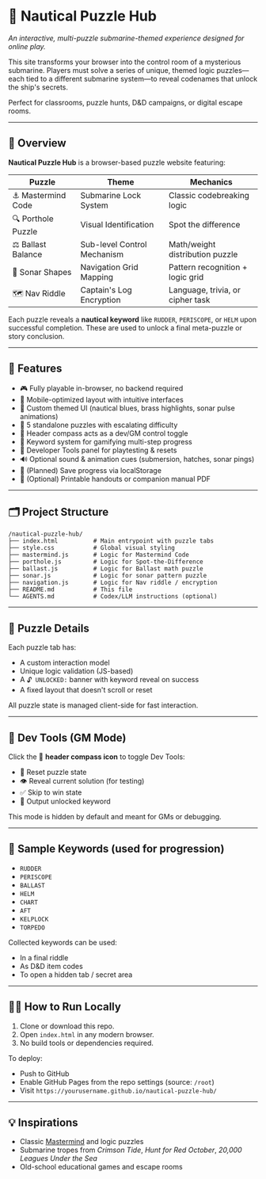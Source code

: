 # 🧭 Nautical Puzzle Hub

_An interactive, multi-puzzle submarine-themed experience designed for online play._

This site transforms your browser into the control room of a mysterious submarine. Players must solve a series of unique, themed logic puzzles—each tied to a different submarine system—to reveal codenames that unlock the ship's secrets.

Perfect for classrooms, puzzle hunts, D&D campaigns, or digital escape rooms.

---

## 🌊 Overview

**Nautical Puzzle Hub** is a browser-based puzzle website featuring:

| Puzzle                | Theme                       | Mechanics                       |
|----------------------|-----------------------------|----------------------------------|
| ⚓ Mastermind Code    | Submarine Lock System       | Classic codebreaking logic       |
| 🔍 Porthole Puzzle    | Visual Identification       | Spot the difference              |
| ⚖️ Ballast Balance    | Sub-level Control Mechanism | Math/weight distribution puzzle  |
| 📡 Sonar Shapes       | Navigation Grid Mapping     | Pattern recognition + logic grid |
| 🗺️ Nav Riddle         | Captain's Log Encryption    | Language, trivia, or cipher task |

Each puzzle reveals a **nautical keyword** like `RUDDER`, `PERISCOPE`, or `HELM` upon successful completion. These are used to unlock a final meta-puzzle or story conclusion.

---

## 🚀 Features

- 🎮 Fully playable in-browser, no backend required
- 📱 Mobile-optimized layout with intuitive interfaces
- 🎨 Custom themed UI (nautical blues, brass highlights, sonar pulse animations)
- 🧠 5 standalone puzzles with escalating difficulty
- 🧭 Header compass acts as a dev/GM control toggle
- 🔐 Keyword system for gamifying multi-step progress
- 🧰 Developer Tools panel for playtesting & resets
- 🔊 Optional sound & animation cues (submersion, hatches, sonar pings)
- 💾 (Planned) Save progress via localStorage
- 📘 (Optional) Printable handouts or companion manual PDF

---

## 🗂️ Project Structure

```
/nautical-puzzle-hub/
├── index.html          # Main entrypoint with puzzle tabs
├── style.css           # Global visual styling
├── mastermind.js       # Logic for Mastermind Code
├── porthole.js         # Logic for Spot-the-Difference
├── ballast.js          # Logic for Ballast math puzzle
├── sonar.js            # Logic for sonar pattern puzzle
├── navigation.js       # Logic for Nav riddle / encryption
├── README.md           # This file
└── AGENTS.md           # Codex/LLM instructions (optional)
```

---

## 🧠 Puzzle Details

Each puzzle tab has:

- A custom interaction model
- Unique logic validation (JS-based)
- A `🔓 UNLOCKED:` banner with keyword reveal on success
- A fixed layout that doesn't scroll or reset

All puzzle state is managed client-side for fast interaction.

---

## 🧪 Dev Tools (GM Mode)

Click the 🧭 **header compass icon** to toggle Dev Tools:

- 🔄 Reset puzzle state
- 👁 Reveal current solution (for testing)
- ✅ Skip to win state
- 🔑 Output unlocked keyword

This mode is hidden by default and meant for GMs or debugging.

---

## 🧩 Sample Keywords (used for progression)

- `RUDDER`
- `PERISCOPE`
- `BALLAST`
- `HELM`
- `CHART`
- `AFT`
- `KELPLOCK`
- `TORPEDO`

Collected keywords can be used:
- In a final riddle
- As D&D item codes
- To open a hidden tab / secret area

---

## 🧑‍💻 How to Run Locally

1. Clone or download this repo.
2. Open `index.html` in any modern browser.
3. No build tools or dependencies required.

To deploy:
- Push to GitHub
- Enable GitHub Pages from the repo settings (source: `/root`)
- Visit `https://yourusername.github.io/nautical-puzzle-hub/`

---

## 💡 Inspirations

- Classic [Mastermind](https://en.wikipedia.org/wiki/Mastermind_(board_game)) and logic puzzles
- Submarine tropes from *Crimson Tide*, *Hunt for Red October*, *20,000 Leagues Under the Sea*
- Old-school educational games and escape rooms
